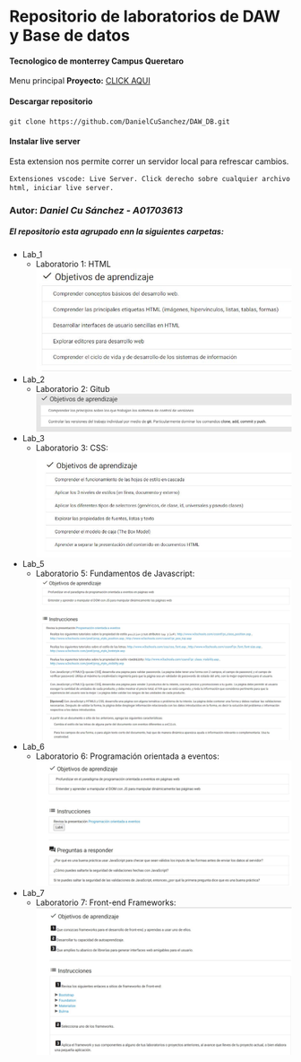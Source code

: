 # Repositorio de laboratorios de DAW y Base de datos

#### Tecnologico de monterrey Campus Queretaro

Menu principal **Proyecto:** [CLICK AQUI](https://danielcusanchez.github.io/DAW_DB/)

#### Descargar repositorio

```
git clone https://github.com/DanielCuSanchez/DAW_DB.git
```

#### Instalar live server

Esta extension nos permite correr un servidor local para refrescar cambios.

```
Extensiones vscode: Live Server. Click derecho sobre cualquier archivo html, iniciar live server.
```

### **Autor:** _Daniel Cu Sánchez - A01703613_

##### El repositorio esta agrupado enn la siguientes carpetas:

- Lab_1
  - Laboratorio 1: HTML
    ![Image of Lab](https://github.com/DanielCuSanchez/DAW_DB/blob/master/Screenshots/Lab1.JPG?raw=true)
- Lab_2
  - Laboratorio 2: Gitub
    ![Image of Lab](https://github.com/DanielCuSanchez/DAW_DB/blob/master/Screenshots/Lab2.JPG?raw=true)
- Lab_3
  - Laboratorio 3: CSS:
    ![Image of Lab](https://github.com/DanielCuSanchez/DAW_DB/blob/master/Screenshots/Lab3.JPG?raw=true)
- Lab_5
  - Laboratorio 5: Fundamentos de Javascript:
    ![Image of Lab](https://github.com/DanielCuSanchez/DAW_DB/blob/master/Screenshots/Lab5.JPG?raw=true)
- Lab_6
  - Laboratorio 6: Programación orientada a eventos:
    ![Image of Lab](https://github.com/DanielCuSanchez/DAW_DB/blob/master/Screenshots/Lab6.JPG?raw=true)
- Lab_7
  - Laboratorio 7: Front-end Frameworks:
    ![Image of Lab](https://github.com/DanielCuSanchez/DAW_DB/blob/master/Screenshots/Lab7.JPG?raw=true)
